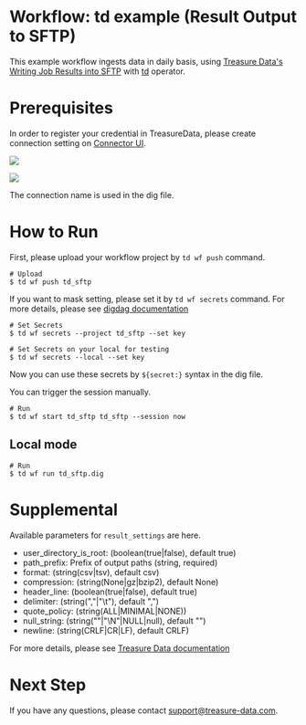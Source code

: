 # Workflow: td example (Result Output to SFTP)

This example workflow ingests data in daily basis, using [Treasure Data's Writing Job Results into SFTP](https://docs.treasuredata.com/display/public/INT/SFTP+Server+Export+Integration) with [td](https://docs.digdag.io/operators/td.html) operator.

# Prerequisites

In order to register your credential in TreasureData, please create connection setting on [Connector UI](https://console.treasuredata.com/app/connections).

![](https://t.gyazo.com/teams/treasure-data/fc51459feff2d086df97f5f7eb8f6f72.png)

![](https://t.gyazo.com/teams/treasure-data/43dec12525f6cd0ee5ba7240bbc08892.png)

The connection name is used in the dig file.

# How to Run

First, please upload your workflow project by `td wf push` command.

    # Upload
    $ td wf push td_sftp

If you want to mask setting, please set it by `td wf secrets` command. For more details, please see [digdag documentation](https://docs.digdag.io/command_reference.html#secrets)

    # Set Secrets
    $ td wf secrets --project td_sftp --set key

    # Set Secrets on your local for testing
    $ td wf secrets --local --set key

Now you can use these secrets by `${secret:}` syntax in the dig file.

You can trigger the session manually.

    # Run
    $ td wf start td_sftp td_sftp --session now

## Local mode

    # Run
    $ td wf run td_sftp.dig

# Supplemental

Available parameters for `result_settings` are here.

- user_directory_is_root: (boolean(true|false), default true)
- path_prefix: Prefix of output paths (string, required)
- format: (string(csv|tsv), default csv)
- compression: (string(None|gz|bzip2), default None)
- header_line: (boolean(true|false), default true)
- delimiter: (string(","|"\t"), default ",")
- quote_policy: (string(ALL|MINIMAL|NONE))
- null_string: (string(""|"\N"|NULL|null), default "")
- newline: (string(CRLF|CR|LF), default CRLF)

For more details, please see [Treasure Data documentation](https://docs.treasuredata.com/display/public/INT/SFTP+Server+Export+Integration#SFTPServerExportIntegration-UsagefromCLI)

# Next Step

If you have any questions, please contact support@treasure-data.com.
